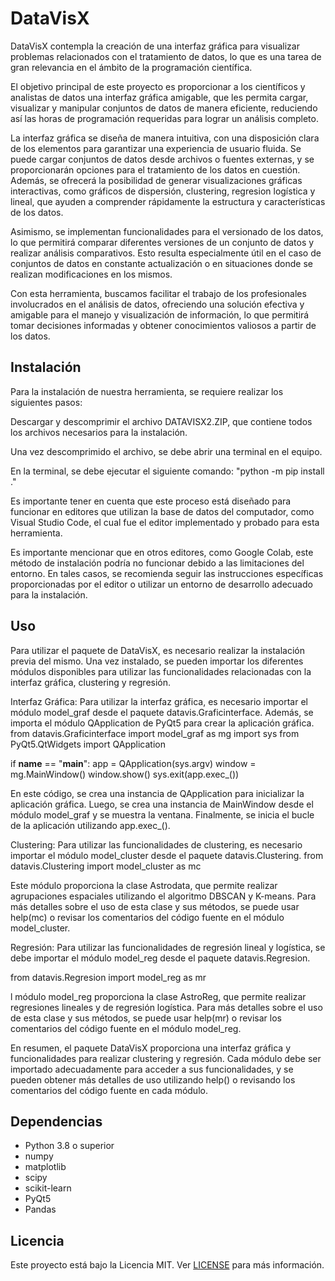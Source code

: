 # DataVisX

DataVisX contempla la creación de una interfaz gráfica para visualizar problemas relacionados con el tratamiento de datos, lo que es una tarea de gran relevancia en el ámbito de la programación científica.

El objetivo principal de este proyecto es proporcionar a los científicos y analistas de datos una interfaz gráfica amigable, que les permita cargar, visualizar y manipular conjuntos de datos de manera eficiente, reduciendo así las horas de programación requeridas para lograr un análisis completo.

La interfaz gráfica se diseña de manera intuitiva, con una disposición clara de los elementos para garantizar una experiencia de usuario fluida. Se puede cargar conjuntos de datos desde archivos o fuentes externas, y se proporcionarán opciones para el tratamiento de los datos en cuestión. Además, se ofrecerá la posibilidad de generar visualizaciones gráficas interactivas, como gráficos de dispersión, clustering, regresion logística y lineal, que ayuden a comprender rápidamente la estructura y características de los datos.

Asimismo, se implementan funcionalidades para el versionado de los datos, lo que permitirá comparar diferentes versiones de un conjunto de datos y realizar análisis comparativos. Esto resulta especialmente útil en el caso de conjuntos de datos en constante actualización o en situaciones donde se realizan modificaciones en los mismos.

Con esta herramienta, buscamos facilitar el trabajo de los profesionales involucrados en el análisis de datos, ofreciendo una solución efectiva y amigable para el manejo y visualización de información, lo que permitirá tomar decisiones informadas y obtener conocimientos valiosos a partir de los datos.
## Instalación

Para la instalación de nuestra herramienta, se requiere realizar los siguientes pasos:

Descargar y descomprimir el archivo DATAVISX2.ZIP, que contiene todos los archivos necesarios para la instalación.

Una vez descomprimido el archivo, se debe abrir una terminal en el equipo.

En la terminal, se debe ejecutar el siguiente comando: "python -m pip install ."

Es importante tener en cuenta que este proceso está diseñado para funcionar en editores que utilizan la base de datos del computador, como Visual Studio Code, el cual fue el editor implementado y probado para esta herramienta.

Es importante mencionar que en otros editores, como Google Colab, este método de instalación podría no funcionar debido a las limitaciones del entorno. En tales casos, se recomienda seguir las instrucciones específicas proporcionadas por el editor o utilizar un entorno de desarrollo adecuado para la instalación.

## Uso

Para utilizar el paquete de DataVisX, es necesario realizar la instalación previa del mismo. Una vez instalado, se pueden importar los diferentes módulos disponibles para utilizar las funcionalidades relacionadas con la interfaz gráfica, clustering y regresión.

Interfaz Gráfica:
Para utilizar la interfaz gráfica, es necesario importar el módulo model_graf desde el paquete datavis.Graficinterface. Además, se importa el módulo QApplication de PyQt5 para crear la aplicación gráfica.
from datavis.Graficinterface import model_graf as mg
import sys
from PyQt5.QtWidgets import QApplication

if __name__ == "__main__":
    app = QApplication(sys.argv)
    window = mg.MainWindow()
    window.show()
    sys.exit(app.exec_())

En este código, se crea una instancia de QApplication para inicializar la aplicación gráfica. Luego, se crea una instancia de MainWindow desde el módulo model_graf y se muestra la ventana. Finalmente, se inicia el bucle de la aplicación utilizando app.exec_().

Clustering:
Para utilizar las funcionalidades de clustering, es necesario importar el módulo model_cluster desde el paquete datavis.Clustering.
from datavis.Clustering import model_cluster as mc

Este módulo proporciona la clase Astrodata, que permite realizar agrupaciones espaciales utilizando el algoritmo DBSCAN y K-means. Para más detalles sobre el uso de esta clase y sus métodos, se puede usar help(mc) o revisar los comentarios del código fuente en el módulo model_cluster.

Regresión:
Para utilizar las funcionalidades de regresión lineal y logística, se debe importar el módulo model_reg desde el paquete datavis.Regresion.

from datavis.Regresion import model_reg as mr

l módulo model_reg proporciona la clase AstroReg, que permite realizar regresiones lineales y de regresión logística. Para más detalles sobre el uso de esta clase y sus métodos, se puede usar help(mr) o revisar los comentarios del código fuente en el módulo model_reg.

En resumen, el paquete DataVisX proporciona una interfaz gráfica y funcionalidades para realizar clustering y regresión. Cada módulo debe ser importado adecuadamente para acceder a sus funcionalidades, y se pueden obtener más detalles de uso utilizando help() o revisando los comentarios del código fuente en cada módulo.

## Dependencias

- Python 3.8 o superior
- numpy 
- matplotlib
- scipy
- scikit-learn
- PyQt5
- Pandas


## Licencia

Este proyecto está bajo la Licencia MIT. Ver [LICENSE](LICENSE) para más información.

